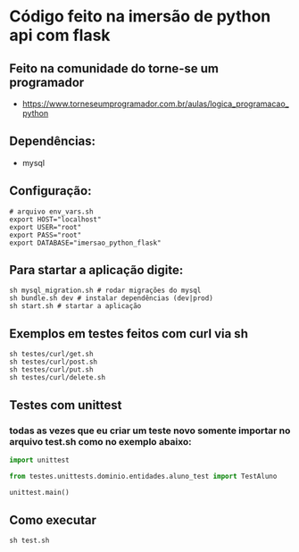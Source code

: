 # Código feito na imersão de python api com flask 
## Feito na comunidade do torne-se um programador
- https://www.torneseumprogramador.com.br/aulas/logica_programacao_python

## Dependências:
- mysql

## Configuração:
```shell
# arquivo env_vars.sh
export HOST="localhost"
export USER="root"
export PASS="root"
export DATABASE="imersao_python_flask"
```

## Para startar a aplicação digite: 
```shell
sh mysql_migration.sh # rodar migrações do mysql
sh bundle.sh dev # instalar dependências (dev|prod)
sh start.sh # startar a aplicação
```

## Exemplos em testes feitos com curl via sh
```shell
sh testes/curl/get.sh
sh testes/curl/post.sh
sh testes/curl/put.sh
sh testes/curl/delete.sh
```


## Testes com unittest
### todas as vezes que eu criar um teste novo somente importar no arquivo test.sh como no exemplo abaixo:
```python
import unittest

from testes.unittests.dominio.entidades.aluno_test import TestAluno

unittest.main()
```

## Como executar
```shell
sh test.sh
```